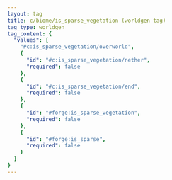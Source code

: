 ```yaml
---
layout: tag
title: c/biome/is_sparse_vegetation (worldgen tag)
tag_type: worldgen
tag_content: {
  "values": [
    "#c:is_sparse_vegetation/overworld",
    {
      "id": "#c:is_sparse_vegetation/nether",
      "required": false
    },
    {
      "id": "#c:is_sparse_vegetation/end",
      "required": false
    },
    {
      "id": "#forge:is_sparse_vegetation",
      "required": false
    },
    {
      "id": "#forge:is_sparse",
      "required": false
    }
  ]
}
---
```

